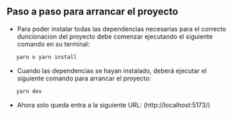 ## Paso a paso para arrancar el proyecto

- Para poder instalar todas las dependencias necesarias para el correcto duncionacion del proyecto debe comenzar ejecutando el siguiente comando en su terminal:

```js
   yarn o yarn install
```

- Cuando las dependencias se hayan instalado, deberá ejecutar el siguiente comando para arrancar el proyecto:

```js
   yarn dev
```

- Ahora solo queda entra a la siguiente URL: (http://localhost:5173/)
